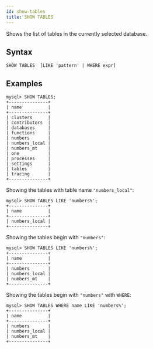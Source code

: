 ```yaml
---
id: show-tables
title: SHOW TABLES
---
```


Shows the list of tables in the currently selected database.

## Syntax

```
SHOW TABLES  [LIKE 'pattern' | WHERE expr]
```

## Examples

```
mysql> SHOW TABLES;
+---------------+
| name          |
+---------------+
| clusters      |
| contributors  |
| databases     |
| functions     |
| numbers       |
| numbers_local |
| numbers_mt    |
| one           |
| processes     |
| settings      |
| tables        |
| tracing       |
+---------------+
```

Showing the tables with table name `"numbers_local"`:
```
mysql> SHOW TABLES LIKE 'numbers%';
+---------------+
| name          |
+---------------+
| numbers_local |
+---------------+
```

Showing the tables begin with `"numbers"`:
```
mysql> SHOW TABLES LIKE 'numbers%';
+---------------+
| name          |
+---------------+
| numbers       |
| numbers_local |
| numbers_mt    |
+---------------+
```

Showing the tables begin with `"numbers"` with `WHERE`:
```
mysql> SHOW TABLES WHERE name LIKE 'numbers%';
+---------------+
| name          |
+---------------+
| numbers       |
| numbers_local |
| numbers_mt    |
+---------------+
```